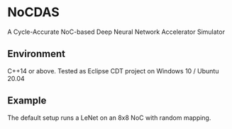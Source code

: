 # NoCDAS
A Cycle-Accurate NoC-based Deep Neural Network Accelerator Simulator

## Environment
C++14 or above.
Tested as Eclipse CDT project on Windows 10 / Ubuntu 20.04

## Example
The default setup runs a LeNet on an 8x8 NoC with random mapping.
